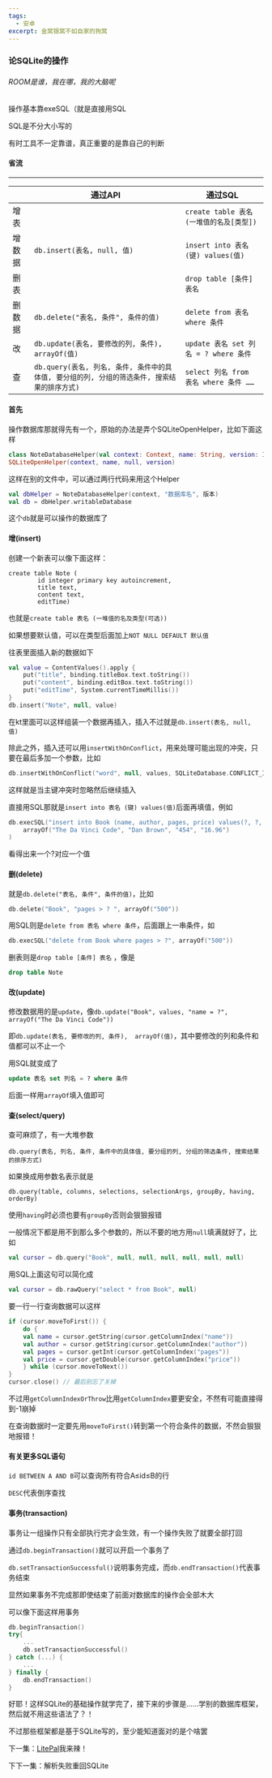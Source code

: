 ```yaml
---
tags:
  - 安卓
excerpt: 金窝银窝不如自家的狗窝
---
```

### 论SQLite的操作

###### ROOM是谁，我在哪，我的大脑呢

操作基本靠exeSQL（就是直接用SQL

SQL是不分大小写的

有时工具不一定靠谱，真正重要的是靠自己的判断

#### 省流

------

|     | 通过API                                                      | 通过SQL                           |
| --- | ---------------------------------------------------------- | ------------------------------- |
| 增表  |                                                            | `create table 表名 (一堆值的名及[类型])`  |
| 增数据 | `db.insert(表名, null, 值)`                                   | `insert into 表名 (键) values(值)`  |
| 删表  |                                                            | `drop table [条件] 表名`            |
| 删数据 | `db.delete("表名, 条件", 条件的值)`                                | `delete from 表名 where 条件`       |
| 改   | `db.update(表名, 要修改的列, 条件),  arrayOf(值)`                    | `update 表名 set 列名 = ? where 条件` |
| 查   | `db.query(表名, 列名, 条件, 条件中的具体值, 要分组的列, 分组的筛选条件, 搜索结果的排序方式)` | `select 列名 from 表名 where 条件 ……` |



#### 首先

操作数据库那就得先有一个，原始的办法是弄个SQLiteOpenHelper，比如下面这样

```kotlin
class NoteDatabaseHelper(val context: Context, name: String, version: Int) :
SQLiteOpenHelper(context, name, null, version)
```

这样在别的文件中，可以通过两行代码来用这个Helper

```kotlin
val dbHelper = NoteDatabaseHelper(context, "数据库名", 版本)
val db = dbHelper.writableDatabase
```

这个`db`就是可以操作的数据库了

#### 增(insert)

创建一个新表可以像下面这样：

```sqlite
create table Note (
        id integer primary key autoincrement,
        title text,
        content text,
        editTime)
```

也就是`create table 表名 (一堆值的名及类型(可选))`

如果想要默认值，可以在类型后面加上`NOT NULL DEFAULT 默认值`

往表里面插入新的数据如下

```kotlin
val value = ContentValues().apply {
    put("title", binding.titleBox.text.toString())
    put("content", binding.editBox.text.toString())
    put("editTime", System.currentTimeMillis())
}
db.insert("Note", null, value)
```

在kt里面可以这样组装一个数据再插入，插入不过就是`db.insert(表名, null, 值)`

除此之外，插入还可以用`insertWithOnConflict`，用来处理可能出现的冲突，只要在最后多加一个参数，比如

```kotlin
db.insertWithOnConflict("word", null, values, SQLiteDatabase.CONFLICT_IGNORE) // 忽略相同id
```

这样就是当主键冲突时忽略然后继续插入

直接用SQL那就是`insert into 表名 (键) values(值)`后面再填值，例如

```kotlin
db.execSQL("insert into Book (name, author, pages, price) values(?, ?, ?, ?)", 
    arrayOf("The Da Vinci Code", "Dan Brown", "454", "16.96") 
) 
```

看得出来一个?对应一个值

#### 删(delete)

就是`db.delete("表名, 条件", 条件的值)`，比如

```kotlin
db.delete("Book", "pages > ? ", arrayOf("500"))
```

用SQL则是`delete from 表名 where 条件`，后面跟上一串条件，如

```kotlin
db.execSQL("delete from Book where pages > ?", arrayOf("500")) 
```

删表则是`drop table [条件] 表名` ，像是

```sql
drop table Note
```

#### 改(update)

修改数据用的是`update`，像`db.update("Book", values, "name = ?", arrayOf("The Da Vinci Code"))` 

即`db.update(表名, 要修改的列, 条件),  arrayOf(值)`，其中要修改的列和条件和值都可以不止一个

用SQL就变成了

```sql
update 表名 set 列名 = ? where 条件
```

后面一样用`arrayOf`填入值即可

#### 查(select/query)

查可麻烦了，有一大堆参数

`db.query(表名, 列名, 条件, 条件中的具体值, 要分组的列, 分组的筛选条件, 搜索结果的排序方式)`

如果换成用参数名表示就是

`db.query(table, columns, selections, selectionArgs, groupBy, having, orderBy)`

使用`having`时必须也要有`groupBy`否则会狠狠报错

一般情况下都是用不到那么多个参数的，所以不要的地方用`null`填满就好了，比如

```kotlin
val cursor = db.query("Book", null, null, null, null, null, null)
```

用SQL上面这句可以简化成

```kotlin
val cursor = db.rawQuery("select * from Book", null) 
```

要一行一行查询数据可以这样

```kotlin
if (cursor.moveToFirst()) {
    do {
    val name = cursor.getString(cursor.getColumnIndex("name"))
    val author = cursor.getString(cursor.getColumnIndex("author"))
    val pages = cursor.getInt(cursor.getColumnIndex("pages"))
    val price = cursor.getDouble(cursor.getColumnIndex("price"))
    } while (cursor.moveToNext())
}
cursor.close() // 最后别忘了关掉
```

不过用`getColumnIndexOrThrow`比用`getColumnIndex`要更安全，不然有可能直接得到-1崩掉

在查询数据时一定要先用`moveToFirst()`转到第一个符合条件的数据，不然会狠狠地报错！

#### 有关更多SQL语句

`id BETWEEN A AND B`可以查询所有符合A≤id≤B的行

`DESC`代表倒序查找

#### 事务(transaction)

事务让一组操作只有全部执行完才会生效，有一个操作失败了就要全部打回

通过`db.beginTransaction()`就可以开启一个事务了

`db.setTransactionSuccessful()`说明事务完成，而`db.endTransaction()`代表事务结束

显然如果事务不完成那即使结束了前面对数据库的操作会全部木大

可以像下面这样用事务

```kotlin
db.beginTransaction()
try{
	...
    db.setTransactionSuccessful()
} catch (...) {
	...
} finally {
    db.endTransaction()
}
```



好耶！这样SQLite的基础操作就学完了，接下来的步骤是……学别的数据库框架，然后就不用这些语法了？！

不过那些框架都是基于SQLite写的，至少能知道面对的是个啥罢

下一集：[LitePal](无法研究的LitePal.md)我来辣！

下下一集：解析失败重回SQLite
